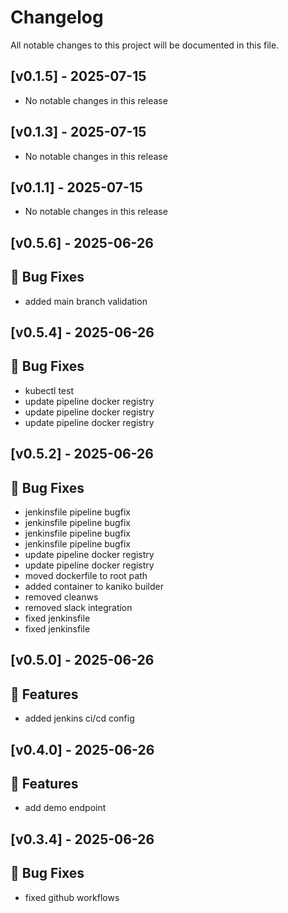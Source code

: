 # Changelog

All notable changes to this project will be documented in this file.
## [v0.1.5] - 2025-07-15

- No notable changes in this release

## [v0.1.3] - 2025-07-15

- No notable changes in this release

## [v0.1.1] - 2025-07-15

- No notable changes in this release

## [v0.5.6] - 2025-06-26

## 🐛 Bug Fixes

- added main branch validation

## [v0.5.4] - 2025-06-26

## 🐛 Bug Fixes

- kubectl test
- update pipeline docker registry
- update pipeline docker registry
- update pipeline docker registry

## [v0.5.2] - 2025-06-26

## 🐛 Bug Fixes

- jenkinsfile pipeline bugfix
- jenkinsfile pipeline bugfix
- jenkinsfile pipeline bugfix
- jenkinsfile pipeline bugfix
- update pipeline docker registry
- update pipeline docker registry
- moved dockerfile to root path
- added container to kaniko builder
- removed cleanws
- removed slack integration
- fixed jenkinsfile
- fixed jenkinsfile

## [v0.5.0] - 2025-06-26

## 🚀 Features

- added jenkins ci/cd config

## [v0.4.0] - 2025-06-26

## 🚀 Features

- add demo endpoint

## [v0.3.4] - 2025-06-26

## 🐛 Bug Fixes

- fixed github workflows


